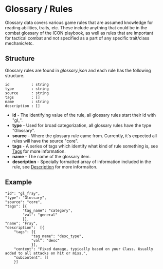 # Glossary / Rules

Glossary data covers various game rules that are assumed knowledge for reading abilities, traits, etc. These include anything that could be in the combat glossary of the ICON playbook, as well as rules that are important for tactical combat and not specified as a part of any specific trait/class mechanic/etc.

## Structure

Glossary rules are found in *glossary.json* and each rule has the following structure.

```
id          : string
type        : string
source      : string
tags        : []
name        : string
description : []
```

- **id** - The identifying value of the rule, all glossary rules start their id with "gl_".
- **type** - Used for broad categorization, all glossary rules have the type "Glossary".
- **source** - Where the glossary rule came from. Currently, it's expected all rules will have the source "core".
- **tags** - A series of tags which identify what kind of rule something is, see [Tags](../Tags.md) for more information.
- **name** - The name of the glossary item.
- **description** - Specially formatted array of information included in the rule, see [Description](../Description.md) for more informaiton.

## Example

```
"id": "gl_fray",
"type": "Glossary",
"source": "core",
"tags": [{
        "tag_name": "category",
        "val": "general"
        }],
"name": "Fray",
"description":  [{
    "tags": [{
            "tag_name": "desc_type",
            "val": "desc"
            }],
    "content": "Fixed damage, typically based on your Class. Usually added to all attacks on hit or miss.",
    "subcontent": []
    }]
```